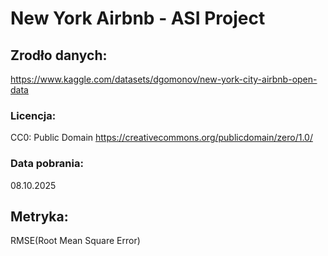 # New York Airbnb - ASI Project

## Zrodło danych:
https://www.kaggle.com/datasets/dgomonov/new-york-city-airbnb-open-data
### Licencja: 
CC0: Public Domain
https://creativecommons.org/publicdomain/zero/1.0/
### Data pobrania:
08.10.2025


## Metryka: 
RMSE(Root Mean Square Error)